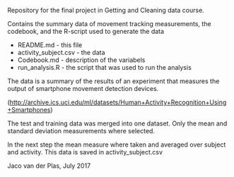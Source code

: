 Repository for the final project in Getting and Cleaning data course.

Contains the summary data of movement tracking measurements, the codebook, and the R-script used to generate the data

* README.md - this file
* activity_subject.csv - the data
* Codebook.md - description of the variabels
* run_analysis.R - the script that was used to run the analysis

The data is a summary of the results of an experiment that measures the output of smartphone movement detection devices.

(http://archive.ics.uci.edu/ml/datasets/Human+Activity+Recognition+Using+Smartphones) 

The test and training data was merged into one dataset. Only the mean and standard deviation measurements where selected.

In the next step the mean measure where taken and averaged over subject and activity. This data is saved in activity_subject.csv 

Jaco van der Plas, July 2017
